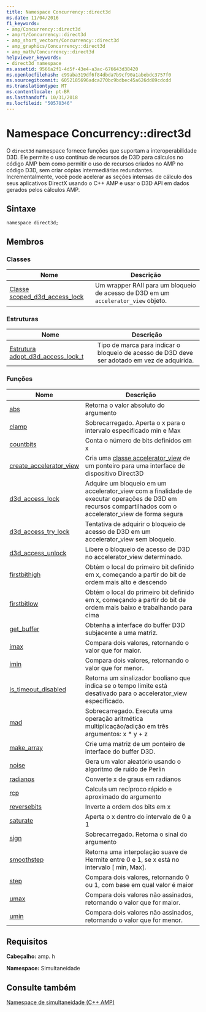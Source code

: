 ```yaml
---
title: Namespace Concurrency::direct3d
ms.date: 11/04/2016
f1_keywords:
- amp/Concurrency::direct3d
- amprt/Concurrency::direct3d
- amp_short_vectors/Concurrency::direct3d
- amp_graphics/Concurrency::direct3d
- amp_math/Concurrency::direct3d
helpviewer_keywords:
- direct3d namespace
ms.assetid: 9566a2f1-4d5f-43e4-a3ac-676643d38420
ms.openlocfilehash: c99aba319df6f84dbda7b9cf90a1abebdc3757f0
ms.sourcegitcommit: 6052185696adca270bc9bdbec45a626dd89cdcdd
ms.translationtype: MT
ms.contentlocale: pt-BR
ms.lasthandoff: 10/31/2018
ms.locfileid: "50570346"
---
```

# <a name="concurrencydirect3d-namespace"></a>Namespace Concurrency::direct3d

O `direct3d` namespace fornece funções que suportam a interoperabilidade D3D. Ele permite o uso contínuo de recursos de D3D para cálculos no código AMP bem como permitir o uso de recursos criados no AMP no código D3D, sem criar cópias intermediárias redundantes. Incrementalmente, você pode acelerar as seções intensas de cálculo dos seus aplicativos DirectX usando o C++ AMP e usar o D3D API em dados gerados pelos cálculos AMP.

## <a name="syntax"></a>Sintaxe

```
namespace direct3d;
```

## <a name="members"></a>Membros

### <a name="classes"></a>Classes

|Nome|Descrição|
|----------|-----------------|
|[Classe scoped_d3d_access_lock](scoped-d3d-access-lock-class.md)|Um wrapper RAII para um bloqueio de acesso de D3D em um `accelerator_view` objeto.|

### <a name="structures"></a>Estruturas

|Nome|Descrição|
|----------|-----------------|
|[Estrutura adopt_d3d_access_lock_t](adopt-d3d-access-lock-t-structure.md)|Tipo de marca para indicar o bloqueio de acesso de D3D deve ser adotado em vez de adquirida.|

### <a name="functions"></a>Funções

|Nome|Descrição|
|----------|-----------------|
|[abs](concurrency-direct3d-namespace-functions-amp.md#abs)|Retorna o valor absoluto do argumento|
|[clamp](concurrency-direct3d-namespace-functions-amp.md#clamp)|Sobrecarregado. Aperta o x para o intervalo especificado min e Max|
|[countbits](concurrency-direct3d-namespace-functions-amp.md#countbits)|Conta o número de bits definidos em x|
|[create_accelerator_view](concurrency-direct3d-namespace-functions-amp.md#create_accelerator_view)|Cria uma [classe accelerator_view](accelerator-view-class.md) de um ponteiro para uma interface de dispositivo Direct3D|
|[d3d_access_lock](concurrency-direct3d-namespace-functions-amp.md#d3d_access_lock)|Adquire um bloqueio em um accelerator_view com a finalidade de executar operações de D3D em recursos compartilhados com o accelerator_view de forma segura|
|[d3d_access_try_lock](concurrency-direct3d-namespace-functions-amp.md#d3d_access_try_lock)|Tentativa de adquirir o bloqueio de acesso de D3D em um accelerator_view sem bloqueio.|
|[d3d_access_unlock](concurrency-direct3d-namespace-functions-amp.md#d3d_access_unlock)|Libere o bloqueio de acesso de D3D no accelerator_view determinado.|
|[firstbithigh](concurrency-direct3d-namespace-functions-amp.md#firstbithigh)|Obtém o local do primeiro bit definido em x, começando a partir do bit de ordem mais alto e descendo|
|[firstbitlow](concurrency-direct3d-namespace-functions-amp.md#firstbitlow)|Obtém o local do primeiro bit definido em x, começando a partir do bit de ordem mais baixo e trabalhando para cima|
|[get_buffer](concurrency-direct3d-namespace-functions-amp.md#get_buffer)|Obtenha a interface do buffer D3D subjacente a uma matriz.|
|[imax](concurrency-direct3d-namespace-functions-amp.md#imax)|Compara dois valores, retornando o valor que for maior.|
|[imin](concurrency-direct3d-namespace-functions-amp.md#imin)|Compara dois valores, retornando o valor que for menor.|
|[is_timeout_disabled](concurrency-direct3d-namespace-functions-amp.md#is_timeout_disabled)|Retorna um sinalizador booliano que indica se o tempo limite está desativado para o accelerator_view especificado.|
|[mad](concurrency-direct3d-namespace-functions-amp.md#mad)|Sobrecarregado. Executa uma operação aritmética multiplicação/adição em três argumentos: x \* y + z|
|[make_array](concurrency-direct3d-namespace-functions-amp.md#make_array)|Crie uma matriz de um ponteiro de interface do buffer D3D.|
|[noise](concurrency-direct3d-namespace-functions-amp.md#noise)|Gera um valor aleatório usando o algoritmo de ruído de Perlin|
|[radianos](concurrency-direct3d-namespace-functions-amp.md#radians)|Converte x de graus em radianos|
|[rcp](concurrency-direct3d-namespace-functions-amp.md#rcp)|Calcula um recíproco rápido e aproximado do argumento|
|[reversebits](concurrency-direct3d-namespace-functions-amp.md#reversebits)|Inverte a ordem dos bits em x|
|[saturate](concurrency-direct3d-namespace-functions-amp.md#saturate)|Aperta o x dentro do intervalo de 0 a 1|
|[sign](concurrency-direct3d-namespace-functions-amp.md#sign)|Sobrecarregado. Retorna o sinal do argumento|
|[smoothstep](concurrency-direct3d-namespace-functions-amp.md#smoothstep)|Retorna uma interpolação suave de Hermite entre 0 e 1, se x está no intervalo [ min, Max].|
|[step](concurrency-direct3d-namespace-functions-amp.md#step)|Compara dois valores, retornando 0 ou 1, com base em qual valor é maior|
|[umax](concurrency-direct3d-namespace-functions-amp.md#umax)|Compara dois valores não assinados, retornando o valor que for maior.|
|[umin](concurrency-direct3d-namespace-functions-amp.md#umin)|Compara dois valores não assinados, retornando o valor que for menor.|

## <a name="requirements"></a>Requisitos

**Cabeçalho:** amp. h

**Namespace:** Simultaneidade

## <a name="see-also"></a>Consulte também

[Namespace de simultaneidade (C++ AMP)](concurrency-namespace-cpp-amp.md)
